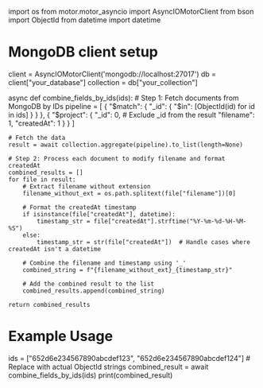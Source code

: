 import os
from motor.motor_asyncio import AsyncIOMotorClient
from bson import ObjectId
from datetime import datetime

# MongoDB client setup
client = AsyncIOMotorClient('mongodb://localhost:27017')
db = client["your_database"]
collection = db["your_collection"]

async def combine_fields_by_ids(ids):
    # Step 1: Fetch documents from MongoDB by IDs
    pipeline = [
        {
            "$match": {
                "_id": { "$in": [ObjectId(id) for id in ids] }
            }
        },
        {
            "$project": {
                "_id": 0,  # Exclude _id from the result
                "filename": 1,
                "createdAt": 1
            }
        }
    ]
    
    # Fetch the data
    result = await collection.aggregate(pipeline).to_list(length=None)

    # Step 2: Process each document to modify filename and format createdAt
    combined_results = []
    for file in result:
        # Extract filename without extension
        filename_without_ext = os.path.splitext(file["filename"])[0]
        
        # Format the createdAt timestamp
        if isinstance(file["createdAt"], datetime):
            timestamp_str = file["createdAt"].strftime("%Y-%m-%d-%H-%M-%S")
        else:
            timestamp_str = str(file["createdAt"])  # Handle cases where createdAt isn't a datetime
        
        # Combine the filename and timestamp using '_'
        combined_string = f"{filename_without_ext}_{timestamp_str}"
        
        # Add the combined result to the list
        combined_results.append(combined_string)

    return combined_results

# Example Usage
ids = ["652d6e234567890abcdef123", "652d6e234567890abcdef124"]  # Replace with actual ObjectId strings
combined_result = await combine_fields_by_ids(ids)
print(combined_result)
